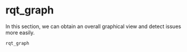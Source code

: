 # rqt_graph
In this section, we can obtain an overall graphical view and detect issues more easily.

```bash
rqt_graph
```